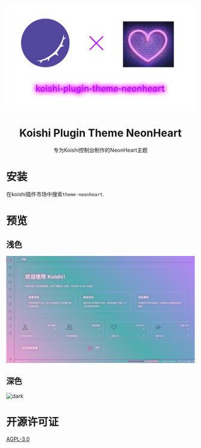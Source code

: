 <p align="center">
    <img src="./.github/koishi-plugin-theme-neonheart.png"/>
</p>

<h1 align="center">Koishi Plugin Theme NeonHeart</h1>
<p align="center">专为Koishi控制台制作的NeonHeart主题</p>

# 安装
在koishi插件市场中搜索`theme-neonheart`.

# 预览
## 浅色
![light](./.github/light.png)

## 深色
![dark](./.github/dark.png)

# 开源许可证
[AGPL-3.0](./LICENSE)